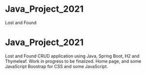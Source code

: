 # Java_Project_2021
Lost and Found
# Java_Project_2021
Lost and Found
CRUD application using Java, Spring Boot, H2 and Thymeleaf. Work in progress to be finalized. Home page, and some JavaScript
Boostrap for CSS and some JavaScript.
